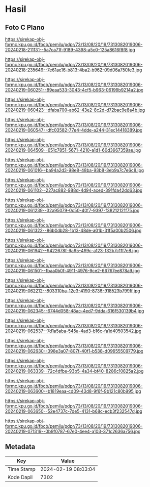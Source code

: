 # Hasil

## Foto C Plano

https://sirekap-obj-formc.kpu.go.id/fbcb/pemilu/pdpr/73/13/08/20/19/7313082019006-20240218-211131--5a7ca71f-9189-4398-a5c0-125a8616f8f8.jpg

https://sirekap-obj-formc.kpu.go.id/fbcb/pemilu/pdpr/73/13/08/20/19/7313082019006-20240218-235649--7e61ae16-b813-4ba2-b962-09d06a750fe3.jpg

https://sirekap-obj-formc.kpu.go.id/fbcb/pemilu/pdpr/73/13/08/20/19/7313082019006-20240219-060251--89eaa533-3043-4cf5-b963-06199b9214a2.jpg

https://sirekap-obj-formc.kpu.go.id/fbcb/pemilu/pdpr/73/13/08/20/19/7313082019006-20240219-060423--dfaba700-ab62-43e2-8c2d-d72bac9e8a4b.jpg

https://sirekap-obj-formc.kpu.go.id/fbcb/pemilu/pdpr/73/13/08/20/19/7313082019006-20240219-060547--dfc03582-77e4-4dde-a244-31ec14418389.jpg

https://sirekap-obj-formc.kpu.go.id/fbcb/pemilu/pdpr/73/13/08/20/19/7313082019006-20240219-064509--651c7851-5671-4210-a1d1-60d3967359ae.jpg

https://sirekap-obj-formc.kpu.go.id/fbcb/pemilu/pdpr/73/13/08/20/19/7313082019006-20240219-061016--ba94a2d3-98e8-48ba-93b8-3eb9a7c7e6c8.jpg

https://sirekap-obj-formc.kpu.go.id/fbcb/pemilu/pdpr/73/13/08/20/19/7313082019006-20240219-061102--227ac882-988d-4d94-aced-391fda42dd63.jpg

https://sirekap-obj-formc.kpu.go.id/fbcb/pemilu/pdpr/73/13/08/20/19/7313082019006-20240219-061239--32a95079-0c50-40f7-9397-f38212121f75.jpg

https://sirekap-obj-formc.kpu.go.id/fbcb/pemilu/pdpr/73/13/08/20/19/7313082019006-20240219-061322--86b0db28-1b13-48de-a01b-31f5a00b2506.jpg

https://sirekap-obj-formc.kpu.go.id/fbcb/pemilu/pdpr/73/13/08/20/19/7313082019006-20240219-061942--9422678f-6a95-499c-a123-f32b7c11f7e8.jpg

https://sirekap-obj-formc.kpu.go.id/fbcb/pemilu/pdpr/73/13/08/20/19/7313082019006-20240219-061501--fbaa0b0f-4911-4976-9ce2-66767ee878a9.jpg

https://sirekap-obj-formc.kpu.go.id/fbcb/pemilu/pdpr/73/13/08/20/19/7313082019006-20240219-062212--803310ba-12e3-4190-8736-918523b799ff.jpg

https://sirekap-obj-formc.kpu.go.id/fbcb/pemilu/pdpr/73/13/08/20/19/7313082019006-20240219-062345--6744d058-48ac-4ed7-9dda-616f530139b4.jpg

https://sirekap-obj-formc.kpu.go.id/fbcb/pemilu/pdpr/73/13/08/20/19/7313082019006-20240219-062537--7d1a5aba-545a-4ad3-b16c-fa1d40503542.jpg

https://sirekap-obj-formc.kpu.go.id/fbcb/pemilu/pdpr/73/13/08/20/19/7313082019006-20240219-062630--398e3a07-807f-40f1-b538-d09955509779.jpg

https://sirekap-obj-formc.kpu.go.id/fbcb/pemilu/pdpr/73/13/08/20/19/7313082019006-20240219-063339--72c4dfbe-93b5-4a34-bf40-8286c10825a2.jpg

https://sirekap-obj-formc.kpu.go.id/fbcb/pemilu/pdpr/73/13/08/20/19/7313082019006-20240219-063600--b1819eaa-cd09-43d8-9f6f-9b121c80b995.jpg

https://sirekap-obj-formc.kpu.go.id/fbcb/pemilu/pdpr/73/13/08/20/19/7313082019006-20240219-063650--52e4737c-7de5-4131-b68c-ecb3f232547d.jpg

https://sirekap-obj-formc.kpu.go.id/fbcb/pemilu/pdpr/73/13/08/20/19/7313082019006-20240219-071319--0b9f0787-67e0-4ee4-a103-371c2636a756.jpg


## Metadata

| Key        | Value               |
| ---------- | ------------------- |
| Time Stamp | 2024-02-19 08:03:04 |
| Kode Dapil | 7302                |




